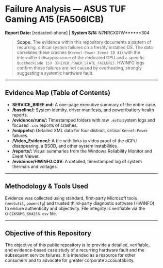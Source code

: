 ﻿# Failure Analysis — ASUS TUF Gaming A15 (FA506ICB)
**Report Date:** [redacted-phone] | **System S/N:** N7NRCX07W******304

> **Scope:** The evidence within this repository documents a pattern of recurring, critical system failures on a freshly installed OS. The data correlates these crashes (`Kernel-Power Event ID 41`) with the intermittent disappearance of the dedicated GPU and a specific `BugcheckCode 159 (DRIVER_POWER_STATE_FAILURE)`. HWiNFO logs confirm these failures are not caused by overheating, strongly suggesting a systemic hardware fault.

---

## Evidence Map (Table of Contents)

* **SERVICE_BRIEF.md:** A one-page executive summary of the entire case.
* **/baseline/:** System identity, driver manifests, and power/battery health reports.
* **/evidence/runs/:** Timestamped folders with raw `.evtx` system logs and focused `.csv` reports of crashes.
* **/snippets/:** Detailed XML data for four distinct, critical `Kernel-Power` failures.
* **/Video_Evidence/:** A file with links to video proof of the dGPU disappearing, a BSOD, and other system instabilities.
* **/reports/:** Visual summaries from the Windows Reliability Monitor and Event Viewer.
* **/evidence/HWiNFO.CSV**: A detailed, timestamped log of system thermals and voltages.

---

## Methodology & Tools Used
Evidence was collected using standard, first-party Microsoft tools (`wevtutil`, `powercfg`) and trusted third-party diagnostic software (HWiNFO) to ensure authenticity and objectivity. File integrity is verifiable via the `CHECKSUMS_SHA256.csv` file.

---

## Objective of this Repository
The objective of this public repository is to provide a detailed, verifiable, and evidence-based case study of a recurring hardware fault and the subsequent service failures. It is intended as a resource for other consumers and to advocate for greater corporate accountability.
